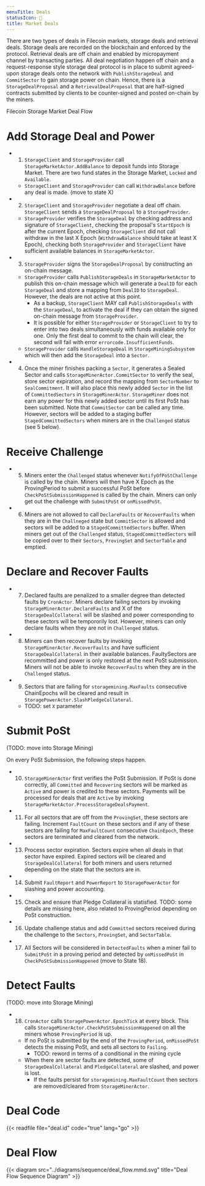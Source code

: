 ```yaml
---
menuTitle: Deals
statusIcon: 🔁
title: Market Deals
---
```


There are two types of deals in Filecoin markets, storage deals and retrieval deals. Storage deals are recorded on the blockchain and enforced by the protocol. Retrieval deals are off chain and enabled by micropayment channel by transacting parties. All deal negotiation happen off chain and a request-response style storage deal protocol is in place to submit agreed-upon storage deals onto the network with `PublishStorageDeal` and `CommitSector` to gain storage power on chain. Hence, there is a `StorageDealProposal` and a `RetrievalDealProposal` that are half-signed contracts submitted by clients to be counter-signed and posted on-chain by the miners.

Filecoin Storage Market Deal Flow

# Add Storage Deal and Power

- 1. `StorageClient` and `StorageProvider` call `StorageMarketActor.AddBalance` to deposit funds into Storage Market. There are two fund states in the Storage Market, `Locked` and `Available`.
    - `StorageClient` and `StorageProvider` can call `WithdrawBalance` before any deal is made. (move to state X)
- 2. `StorageClient` and `StorageProvider` negotiate a deal off chain. `StorageClient` sends a `StorageDealProposal` to a `StorageProvider`.
    - `StorageProvider` verifies the `StorageDeal` by checking address and signature of `StorageClient`, checking the proposal's `StartEpoch` is after the current Epoch, checking `StorageClient` did not call withdraw in the last X Epoch (`WithdrawBalance` should take at least X Epoch), checking both `StorageProvider` and `StorageClient` have sufficient available balances in `StorageMarketActor`.
- 3. `StorageProvider` signs the `StorageDealProposal`  by constructing an on-chain message.
    - `StorageProvider` calls `PublishStorageDeals` in `StorageMarketActor` to publish this on-chain message which will generate a `DealID` for each `StorageDeal` and store a mapping from `DealID` to `StorageDeal`. However, the deals are not active at this point.
      - As a backup, `StorageClient` MAY call `PublishStorageDeals` with the `StorageDeal`, to activate the deal if they can obtain the signed on-chain message from `StorageProvider`.
      - It is possible for either `StorageProvider` or `StorageClient` to try to enter into two deals simultaneously with funds available only for one. Only the first deal to commit to the chain will clear, the second will fail with error `errorcode.InsufficientFunds`.
    - `StorageProvider` calls `HandleStorageDeal` in `StorageMiningSubsystem` which will then add the `StorageDeal` into a `Sector`.
- 4. Once the miner finishes packing a `Sector`, it generates a Sealed Sector and calls `StorageMinerActor.CommitSector` to verify the seal, store sector expiration, and record the mapping from `SectorNumber` to `SealCommitment`. It will also place this newly added `Sector` in the list of `CommittedSectors` in `StorageMinerActor`. `StorageMiner` does not earn any power for this newly added sector until its first PoSt has been submitted. Note that `CommitSector` can be called any time. However, sectors will be added to a staging buffer `StagedCommittedSectors` when miners are in the `Challenged` status (see 5 below).

# Receive Challenge

- 5. Miners enter the `Challenged` status whenever `NotifyOfPoStChallenge` is called by the chain. Miners will then have X Epoch as the ProvingPeriod to submit a successful PoSt before `
CheckPoStSubmissionHappened` is called by the chain. Miners can only get out the challenge with `SubmitPoSt` or `onMissedPoSt`.
- 6. Miners are not allowed to call `DeclareFaults` or `RecoverFaults` when they are in the `Challneged` state but `CommitSector` is allowed and sectors will be added to a `StagedCommittedSectors` buffer. When miners get out of the `Challenged` status, `StagedCommittedSectors` will be copied over to their `Sectors`, `ProvingSet` and `SectorTable` and emptied.

# Declare and Recover Faults

- 7. Declared faults are penalized to a smaller degree than detected faults by `CronActor`. Miners declare failing sectors by invoking `StorageMinerActor.DeclareFaults` and X of the `StorageDealCollateral` will be slashed and power corresponding to these sectors will be tempororily lost. However, miners can only declare faults when they are not in `Challenged` status.
- 8. Miners can then recover faults by invoking `StorageMinerActor.RecoverFaults` and have sufficient `StorageDealCollateral` in their available balances. FaultySectors are recommitted and power is only restored at the next PoSt submission. Miners will not be able to invoke `RecoverFaults` when they are in the `Challenged` status.
- 9. Sectors that are failing for `storagemining.MaxFaults` consecutive ChainEpochs will be cleared and result in `StoragePowerActor.SlashPledgeCollateral`.
  - TODO: set `X` parameter

# Submit PoSt

(TODO: move into Storage Mining)

On every PoSt Submission, the following steps happen.

- 10. `StorageMinerActor` first verifies the PoSt Submission. If PoSt is done correctly, all `Committed` and `Recovering` sectors will be marked as `Active` and power is credited to these sectors. Payments will be processed for deals that are `Active` by invoking `StorageMarketActor.ProcessStorageDealsPayment`.
- 11. For all sectors that are off from the `ProvingSet`, these sectors are failing. Increment `FaultCount` on these sectors and if any of these sectors are failing for `MaxFaultCount` consecutive `ChainEpoch`, these sectors are terminated and cleared from the network.
- 13. Process sector expiration. Sectors expire when all deals in that sector have expired. Expired sectors will be cleared and `StorageDealCollateral` for both miners and users returned depending on the state that the sectors are in.
- 14. Submit `FaultReport` and `PowerReport` to `StoragePowerActor` for slashing and power accounting.
- 15. Check and ensure that Pledge Collateral is statisfied. TODO: some details are missing here, also related to ProvingPeriod depending on PoSt construction.
- 16. Update challenge status and add `Committed` sectors received during the challenge to the `Sectors`, `ProvingSet`, and `SectorTable`.
- 17. All Sectors will be considered in `DetectedFaults` when a miner fail to `SubmitPoSt` in a proving period and detected by `onMissedPoSt` in `CheckPoStSubmissionHappened` (move to State 18).

# Detect Faults

(TODO: move into Storage Mining)

- 18. `CronActor` calls `StoragePowerActor.EpochTick` at every block. This calls `StorageMinerActor.CheckPoStSubmissionHappened` on all the miners whose `ProvingPeriod` is up.
  - If no PoSt is submitted by the end of the `ProvingPeriod`, `onMissedPoSt` detects the missing PoSt, and sets all sectors to `Failing`.
    - TODO: reword in terms of a conditional in the mining cycle
  - When there are sector faults are detected, some of `StorageDealCollateral` and `PledgeCollateral` are slashed, and power is lost.
    - If the faults persist for `storagemining.MaxFaultCount` then sectors are removed/cleared from `StorageMinerActor`.

# Deal Code

{{< readfile file="deal.id" code="true" lang="go" >}}

# Deal Flow

{{< diagram src="../diagrams/sequence/deal_flow.mmd.svg" title="Deal Flow Sequence Diagram" >}}

